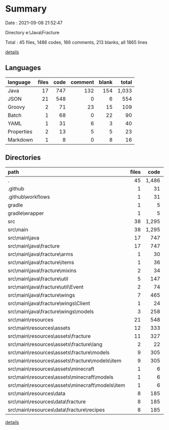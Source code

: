 # Summary

Date : 2021-09-08 21:52:47

Directory e:\Java\Fracture

Total : 45 files,  1486 codes, 166 comments, 213 blanks, all 1865 lines

[details](details.md)

## Languages
| language | files | code | comment | blank | total |
| :--- | ---: | ---: | ---: | ---: | ---: |
| Java | 17 | 747 | 132 | 154 | 1,033 |
| JSON | 21 | 548 | 0 | 6 | 554 |
| Groovy | 2 | 71 | 23 | 15 | 109 |
| Batch | 1 | 68 | 0 | 22 | 90 |
| YAML | 1 | 31 | 6 | 3 | 40 |
| Properties | 2 | 13 | 5 | 5 | 23 |
| Markdown | 1 | 8 | 0 | 8 | 16 |

## Directories
| path | files | code | comment | blank | total |
| :--- | ---: | ---: | ---: | ---: | ---: |
| . | 45 | 1,486 | 166 | 213 | 1,865 |
| .github | 1 | 31 | 6 | 3 | 40 |
| .github\workflows | 1 | 31 | 6 | 3 | 40 |
| gradle | 1 | 5 | 0 | 1 | 6 |
| gradle\wrapper | 1 | 5 | 0 | 1 | 6 |
| src | 38 | 1,295 | 132 | 160 | 1,587 |
| src\main | 38 | 1,295 | 132 | 160 | 1,587 |
| src\main\java | 17 | 747 | 132 | 154 | 1,033 |
| src\main\java\fracture | 17 | 747 | 132 | 154 | 1,033 |
| src\main\java\fracture\arms | 1 | 30 | 0 | 11 | 41 |
| src\main\java\fracture\items | 1 | 36 | 0 | 5 | 41 |
| src\main\java\fracture\mixins | 2 | 34 | 0 | 7 | 41 |
| src\main\java\fracture\util | 5 | 147 | 115 | 47 | 309 |
| src\main\java\fracture\util\Event | 2 | 74 | 46 | 21 | 141 |
| src\main\java\fracture\wings | 7 | 465 | 17 | 78 | 560 |
| src\main\java\fracture\wings\Client | 1 | 24 | 0 | 4 | 28 |
| src\main\java\fracture\wings\models | 3 | 258 | 2 | 37 | 297 |
| src\main\resources | 21 | 548 | 0 | 6 | 554 |
| src\main\resources\assets | 12 | 333 | 0 | 2 | 335 |
| src\main\resources\assets\fracture | 11 | 327 | 0 | 2 | 329 |
| src\main\resources\assets\fracture\lang | 2 | 22 | 0 | 2 | 24 |
| src\main\resources\assets\fracture\models | 9 | 305 | 0 | 0 | 305 |
| src\main\resources\assets\fracture\models\item | 9 | 305 | 0 | 0 | 305 |
| src\main\resources\assets\minecraft | 1 | 6 | 0 | 0 | 6 |
| src\main\resources\assets\minecraft\models | 1 | 6 | 0 | 0 | 6 |
| src\main\resources\assets\minecraft\models\item | 1 | 6 | 0 | 0 | 6 |
| src\main\resources\data | 8 | 185 | 0 | 0 | 185 |
| src\main\resources\data\fracture | 8 | 185 | 0 | 0 | 185 |
| src\main\resources\data\fracture\recipes | 8 | 185 | 0 | 0 | 185 |

[details](details.md)